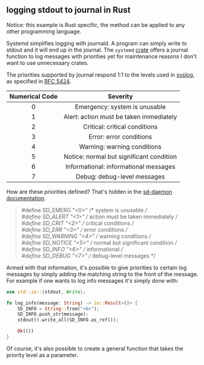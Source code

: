 ## logging stdout to journal in Rust

_Notice:_ this example is Rust specific, the method can be applied to any other programming language.  

Systemd simplifies logging with journald. A program can simply write to stdout and it will end up in the journal. 
The ```systemd``` [crate](https://crates.io/crates/systemd) offers a journal function to log messages with priorities yet for maintenance  reasons I don't want to use unnecessary crates.

The priorities supported by journal respond 1:1 to the levels used in [syslog](https://linux.die.net/man/3/syslog), as specified in [RFC 5424](https://tools.ietf.org/html/rfc5424#section-6.2.1). 

| Numerical Code | Severity |
|:--------------:|:--------:|
|0| Emergency: system is unusable|
|1| Alert: action must be taken immediately|
|2| Critical: critical conditions|
|3| Error: error conditions|
|4| Warning: warning conditions|
|5| Notice: normal but significant condition|
|6| Informational: informational messages|
|7| Debug: debug-level messages|

              
How are these priorities defined? That's hidden in the [sd-daemon documentation](https://www.freedesktop.org/software/systemd/man/sd-daemon.html).

>#define SD_EMERG   "<0>"  /* system is unusable */  
>#define SD_ALERT   "<1>"  /* action must be taken immediately */  
>#define SD_CRIT    "<2>"  /* critical conditions */  
>#define SD_ERR     "<3>"  /* error conditions */  
>#define SD_WARNING "<4>"  /* warning conditions */  
>#define SD_NOTICE  "<5>"  /* normal but significant condition */  
>#define SD_INFO    "<6>"  /* informational */  
>#define SD_DEBUG   "<7>"  /* debug-level messages */  

Armed with that information, it's possible to give priorities to certain log messages by simply adding the matching string to the front of the message. For example if one wants to log info messages it's simply done with: 
```rust
use std::io::{stdout, Write};

fn log_info(message: String) -> io::Result<()> {
    SD_INFO = String::from("<6>");
    SD_INFO.push_str(message);
    stdout().write_all(SD_INFO.as_ref());

    Ok(())
}
```

Of course, it's also possible to create a general function that takes the priority level as a parameter.

